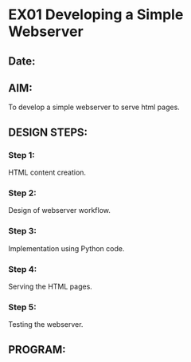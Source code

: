 # EX01 Developing a Simple Webserver
## Date:

## AIM:
To develop a simple webserver to serve html pages.

## DESIGN STEPS:
### Step 1: 
HTML content creation.
 
### Step 2:
Design of webserver workflow.

### Step 3:
Implementation using Python code.

### Step 4:
Serving the HTML pages.

### Step 5:
Testing the webserver.

## PROGRAM:
<!DOCTYPE html>
<html lang="en">
<head>
    <meta charset="UTF-8">
    <meta name="viewport" content="width=device-width, initial-scale=1.0">
    <title>Document</title>
    <link href="https://cdn.jsdelivr.net/npm/bootstrap@5.3.3/dist/css/bootstrap.min.css" rel="stylesheet" integrity="sha384-QWTKZyjpPEjISv5WaRU9OFeRpok6YctnYmDr5pNlyT2bRjXh0JMhjY6hW+ALEwIH" crossorigin="anonymous">
    <style>
         a{
            color: crimson; 
            padding: 30px;
            text-decoration: none;
        }
        a:hover{
            color: gray;
        
        }

    </style>

</head>


<body style="background-image: url('black.avif');background-size: 100%;background-attachment: fixed;"> <br><br> >
    <div style="display: flex;">
        <div>
            <img src="mec logo.png">
        </div>
        <div style="padding: 5px;">
            
            <a href="">Our Models</a>
            <a href="">Buy Online</a>
            <a href="">Fine</a>
            <a href="">Service</a>
            <a href="">Our Brand</a><hr/></div><br>
        </div>
        
        <div id="carouselExampleFade" class="carousel slide carousel-fade" data-bs-ride="carousel">
          <div class="carousel-inner">
            <div class="carousel-item active">
              <img src="mec pic2.png" class="d-block w-100" alt="...">
            </div>
            <div class="carousel-item">
              <img src="2.png" class="d-block w-100" alt="...">
            </div>
            <div class="carousel-item">
              <img src="3.3.jpg" class="d-block w-100" alt="...">
            </div>
            
          </div>
          <button class="carousel-control-prev" type="button" data-bs-target="#carouselExampleFade" data-bs-slide="prev">
            <span class="carousel-control-prev-icon" aria-hidden="true"></span>
            <span class="visually-hidden">Previous</span>
          </button>
          <button class="carousel-control-next" type="button" data-bs-target="#carouselExampleFade" data-bs-slide="next">
            <span class="carousel-control-next-icon" aria-hidden="true"></span>
            <span class="visually-hidden">Next</span>
          </button>
<div style="display: flex;padding: 10px;margin-right: 10px;">
  <div class="card" style="width: 18rem;margin-right: 10px;">
    <img src="a class.png" class="card-img-top" alt="...">
    <div class="card-body">
      <h5 class="card-title">A Class</h5>
      <p class="card-text">Starting from  £30,705</p>
      <a href="https://www.mercedes-benz.co.in/passengercars/models/saloon/eqs/overview.html" class="btn btn-primary">More</a>
    </div>
</div>

          <div class="card" style="width: 18rem;margin-right: 10px;">
              <img src="a class.png" class="card-img-top" alt="...">
              <div class="card-body">
                <h5 class="card-title">A Class</h5>
                <p class="card-text">Starting from  £30,705</p>
                <a href="https://www.mercedes-benz.co.in/passengercars/models/saloon/eqs/overview.html" class="btn btn-primary">More</a>
              </div>
          </div>

          <div class="card" style="width: 18rem;margin-right: 10px;">
                <img src="c class 2.webp" class="card-img-top" alt="...">
                <div class="card-body">
                  <h5 class="card-title">C Class</h5>
                  <p class="card-text">Starting from ₹58,60,000.0</p>
                  <a href="https://www.mercedes-benz.co.in/passengercars/models/saloon/eqs/overview.html" class="btn btn-primary">More</a>
                </div>
          </div>

          <div class="card" style="width: 18rem;margin-right: 10px;">
                  <img src="e class.png" class="card-img-top" alt="...">
                  <div class="card-body">
                    <h5 class="card-title">E Class</h5>
                    <p class="card-text">Starting from $63,350</p>
                    <a href="https://www.mercedes-benz.co.in/passengercars/models/saloon/eqs/overview.html" class="btn btn-primary">More</a>
                  </div>
                </div>

                <div class="card" style="width: 18rem;margin-right: 10px;">
                  <img src="s class.jpg" class="card-img-top" alt="...">
                  <div class="card-body">
                    <h5 class="card-title">S Class</h5>
                    <p class="card-text">Starting from $118,450</p>
                    <a href="https://www.mercedes-benz.co.in/passengercars/models/saloon/eqs/overview.html" class="btn btn-primary">More</a>
                  </div>
                </div>
         
        </div>
          <script src="https://cdn.jsdelivr.net/npm/bootstrap@5.3.3/dist/js/bootstrap.bundle.min.js" integrity="sha384-YvpcrYf0tY3lHB60NNkmXc5s9fDVZLESaAA55NDzOxhy9GkcIdslK1eN7N6jIeHz" crossorigin="anonymous"></script>
        </div>
</div>
</body>
</html>


## OUTPUT:
![alt text](<Screenshot 2024-03-26 160245.png>)
![alt text](<Screenshot 2024-03-26 160331.png>)

## RESULT:
The program for implementing simple webserver is executed successfully.
